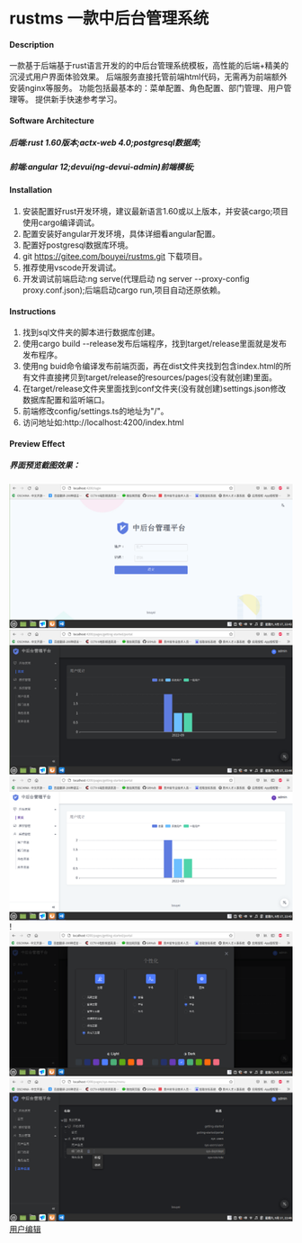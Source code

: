 # rustms 一款中后台管理系统

#### Description

一款基于后端基于rust语言开发的的中后台管理系统模板，高性能的后端+精美的沉浸式用户界面体验效果。
后端服务直接托管前端html代码，无需再为前端额外安装nginx等服务。
功能包括最基本的：菜单配置、角色配置、部门管理、用户管理等。
提供新手快速参考学习。

#### Software Architecture
##### 后端:rust 1.60版本;actx-web 4.0;postgresql数据库;
##### 前端:angular 12;devui(ng-devui-admin)前端模板;

#### Installation

1.  安装配置好rust开发环境，建议最新语言1.60或以上版本，并安装cargo;项目使用cargo编译调试。
2.  配置安装好angular开发环境，具体详细看angular配置。
3.  配置好postgresql数据库环境。
4.  git https://gitee.com/bouyei/rustms.git 下载项目。
5.  推荐使用vscode开发调试。
6.  开发调试前端启动:ng serve(代理启动 ng server --proxy-config proxy.conf.json);后端启动cargo run,项目自动还原依赖。

#### Instructions

1.  找到sql文件夹的脚本进行数据库创建。
2.  使用cargo build --release发布后端程序，找到target/release里面就是发布发布程序。
3.  使用ng buid命令编译发布前端页面，再在dist文件夹找到包含index.html的所有文件直接拷贝到target/release的resources/pages(没有就创建)里面。
4.  在target/release文件夹里面找到conf文件夹(没有就创建)settings.json修改数据库配置和监听端口。
5.  前端修改config/settings.ts的地址为"/"。
6.  访问地址如:http://localhost:4200/index.html
#### Preview Effect
##### 界面预览截图效果：

![登录界面](doc/login.png)![首页暗黑主题](doc/portal_dark.png)
![首页默认主题](doc/portal.png)!![切换主题](doc/theme_change.png)
![菜单编辑](doc/menu.png)[用户编辑](doc/user.png)
